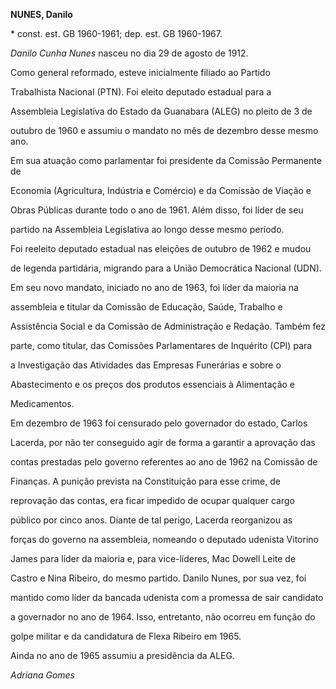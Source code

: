 **NUNES, Danilo**



\* const. est. GB 1960-1961; dep. est. GB 1960-1967.



*Danilo Cunha Nunes* nasceu no dia 29 de agosto de 1912.



Como general reformado, esteve inicialmente filiado ao Partido

Trabalhista Nacional (PTN). Foi eleito deputado estadual para a

Assembleia Legislativa do Estado da Guanabara (ALEG) no pleito de 3 de

outubro de 1960 e assumiu o mandato no mês de dezembro desse mesmo ano.



Em sua atuação como parlamentar foi presidente da Comissão Permanente de

Economia (Agricultura, Indústria e Comércio) e da Comissão de Viação e

Obras Públicas durante todo o ano de 1961. Além disso, foi líder de seu

partido na Assembleia Legislativa ao longo desse mesmo período.



Foi reeleito deputado estadual nas eleições de outubro de 1962 e mudou

de legenda partidária, migrando para a União Democrática Nacional (UDN).

Em seu novo mandato, iniciado no ano de 1963, foi líder da maioria na

assembleia e titular da Comissão de Educação, Saúde, Trabalho e

Assistência Social e da Comissão de Administração e Redação. Também fez

parte, como titular, das Comissões Parlamentares de Inquérito (CPI) para

a Investigação das Atividades das Empresas Funerárias e sobre o

Abastecimento e os preços dos produtos essenciais à Alimentação e

Medicamentos.



Em dezembro de 1963 foi censurado pelo governador do estado, Carlos

Lacerda, por não ter conseguido agir de forma a garantir a aprovação das

contas prestadas pelo governo referentes ao ano de 1962 na Comissão de

Finanças. A punição prevista na Constituição para esse crime, de

reprovação das contas, era ficar impedido de ocupar qualquer cargo

público por cinco anos. Diante de tal perigo, Lacerda reorganizou as

forças do governo na assembleia, nomeando o deputado udenista Vitorino

James para líder da maioria e, para vice-líderes, Mac Dowell Leite de

Castro e Nina Ribeiro, do mesmo partido. Danilo Nunes, por sua vez, foi

mantido como líder da bancada udenista com a promessa de sair candidato

a governador no ano de 1964. Isso, entretanto, não ocorreu em função do

golpe militar e da candidatura de Flexa Ribeiro em 1965.



Ainda no ano de 1965 assumiu a presidência da ALEG.



*Adriana Gomes*



